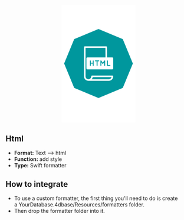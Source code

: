 <p align="center"><img src="https://github.com/4d-for-ios/4d-for-ios-formatter-Html/blob/master/formatter.png" alt=“HTML” height="auto" width="200"></p>

## Html

* **Format:** Text ⟶ html
* **Function:** add style
* **Type:** Swift formatter

## How to integrate

* To use a custom formatter, the first thing you'll need to do is create a YourDatabase.4dbase/Resources/formatters folder.
* Then drop the formatter folder into it.
